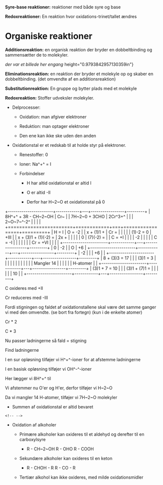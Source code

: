 **Syre-base reaktioner:** reaktioner med både syre og base

**Redoxreaktioner:** En reaktion hvor oxidations-trinet/tallet ændres

# Organiske reaktioner

**Additionsreaktion:** en organisk reaktion der bryder en dobbeltbinding
og sammensætter de to molekyler.

*der var et billede her engang*
height="0.9793842957130359in"}

**Eliminationsreaktion:** en reaktion der bryder et molekyle op og
skaber en dobbeltbinding. (det omvendte af en additionsreaktion)

**Substitutionreaktion:** En gruppe og bytter plads med et molekyle

**Redoxreaktion:** Stoffer udveksler molekyler.

-   Delprocesser:

    -   Oxidation: man afgiver elektroner

    -   Reduktion: man optager elektroner

    -   Den ene kan ikke ske uden den anden

-   Oxidationstal er et redskab til at holde styr på elektroner.

    -   Renestoffer: 0

    -   Ioner: Na^+^ = I

    -   Forbindelser

        -   H har altid oxidationstal er altid I

        -   O er altid -II

        -   Derfor har H~2~O et oxidationstal på 0

+-----------------------+------------+---+-----------------+---------+
| 8H^+^ + 3R - CH~2~OH  | Cr~        |   | 7H~2~0 + 3CHO   | 2Cr^3+^ |
|                       | 2~O~7~^-2^ |   |                 |         |
+=======================+============+===+=================+=========+
| H = I                 | O = -2     |   | x + (1)1 +      | Cr =    |
|                       |            |   | (1)-2 = 0       | +III    |
| x + (3)1 + (1)(-2) =  | 2x +       |   |                 |         |
| 0                     | (7)(-2) =  |   | C = +I          |         |
|                       | -2         |   |                 |         |
| C = -I                |            |   |                 |         |
|                       | Cr = +VI   |   |                 |         |
+-----------------------+------------+---+-----------------+---------+
| 0                     | -2         |   | O               | +6      |
+-----------------------+------------+---+-----------------+---------+
| -2                    |            |   | +6              |         |
+-----------------------+------------+---+-----------------+---------+
| 8 + (3)3 = 17         |            |   | (3)1 = 3        |         |
|                       |            |   |                 |         |
|                       |            |   | Mangler 14      |         |
|                       |            |   | H-atomer        |         |
+-----------------------+------------+---+-----------------+---------+
| (3)1 + 7 = 10         |            |   | (3)1 + (7)1 =   |         |
|                       |            |   | 10              |         |
+-----------------------+------------+---+-----------------+---------+

C oxideres med +II

Cr reduceres med -III

Fordi stigningen og faldet af oxidationstallene skal være det samme
ganger vi med den omvendte. (se bort fra fortegn) (kun i de enkelte
atomer)

Cr \* 2

C \* 3

Nu passer ladningerne så fald = stigning

Find ladningerne

I en sur opløsning tilføjer vi H^+^-ioner for at afstemme ladningerne

I en basisk opløsning tilføjer vi OH^-^-ioner

Her lægger vi 8H^+^ til

Vi afstemmer nu O'er og H'er, derfor tilføjer vi H~2~O

Da vi mangler 14 H-atomer, tilføjer vi 7H~2~O molekyler

-   Summen af oxidationstal er altid bevaret

```{=html}
<!-- -->
```
-   Oxidation af alkoholer

    -   Primære alkoholer kan oxideres til et aldehyd og derefter til en
        carboxylsyre

        -   R - CH~2~OH R - OHO R - COOH

    -   Sekundære alkoholer kan oxideres til en keton

        -   R - CHOH - R R - CO - R

    -   Tertiær alkohol kan ikke oxideres, med milde oxidationsmidler
